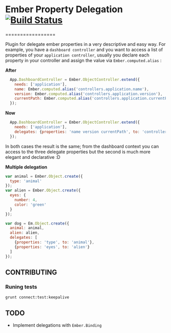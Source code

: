 # Ember Property Delegation [![Build Status](https://travis-ci.org/zzarcon/ember-delegations.svg?branch=master)](https://travis-ci.org/zzarcon/ember-delegations)
=================

Plugin for delegate ember properties in a very descriptive and easy way. For example, you have a `dashboard controller` and you want to access a list of properties of your `application controller`, usually you declare each property in your controller and assign the value via `Ember.computed.alias` :

**After**
```javascript
  App.DashboardController = Ember.ObjectController.extend({
    needs: ['application'],
    name: Ember.computed.alias('controllers.application.name'),
    version: Ember.computed.alias('controllers.application.version'),
    currentPath: Ember.computed.alias('controllers.application.currentPath')
  });
```

**Now**
```javascript
  App.DashboardController = Ember.ObjectController.extend({
    needs: ['application'],
    delegates: {properties: 'name version currentPath', to: 'controllers.application'}
  });
```

In both cases the result is the same; from the dashboard context you can access to the three delegate properties but the second is much more elegant and declarative :D

**Multiple delegation**
```javascript
var animal = Ember.Object.create({
  type: 'animal'
});
var alien = Ember.Object.create({
  eyes: {
    number: 4,
    color: 'green'
  }
});

var dog = Em.Object.create({
  animal: animal,
  alien: alien,
  delegates: [
    {properties: 'type', to: 'animal'},
    {properties: 'eyes', to: 'alien'}
  ]
});
```
## CONTRIBUTING
### Runing tests
`grunt connect:test:keepalive`
## TODO

- Implement delegations with `Ember.Binding`